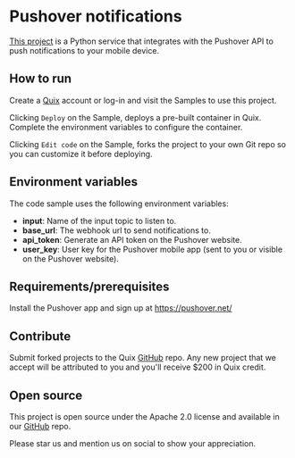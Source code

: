 # Pushover notifications

[This project](https://github.com/quixio/quix-samples/tree/main/python/destinations/Pushover) is a Python service that integrates with the Pushover API to push notifications to your mobile device.

## How to run

Create a [Quix](https://portal.platform.quix.ai/self-sign-up?xlink=github) account or log-in and visit the Samples to use this project.

Clicking `Deploy` on the Sample, deploys a pre-built container in Quix. Complete the environment variables to configure the container.

Clicking `Edit code` on the Sample, forks the project to your own Git repo so you can customize it before deploying.

## Environment variables

The code sample uses the following environment variables:

- **input**: Name of the input topic to listen to.
- **base_url**: The webhook url to send notifications to.
- **api_token**: Generate an API token on the Pushover website.
- **user_key**: User key for the Pushover mobile app (sent to you or visible on the Pushover website).

## Requirements/prerequisites

Install the Pushover app and sign up at https://pushover.net/

## Contribute

Submit forked projects to the Quix [GitHub](https://github.com/quixio/quix-samples) repo. Any new project that we accept will be attributed to you and you'll receive $200 in Quix credit.

## Open source

This project is open source under the Apache 2.0 license and available in our [GitHub](https://github.com/quixio/quix-samples) repo.

Please star us and mention us on social to show your appreciation.

